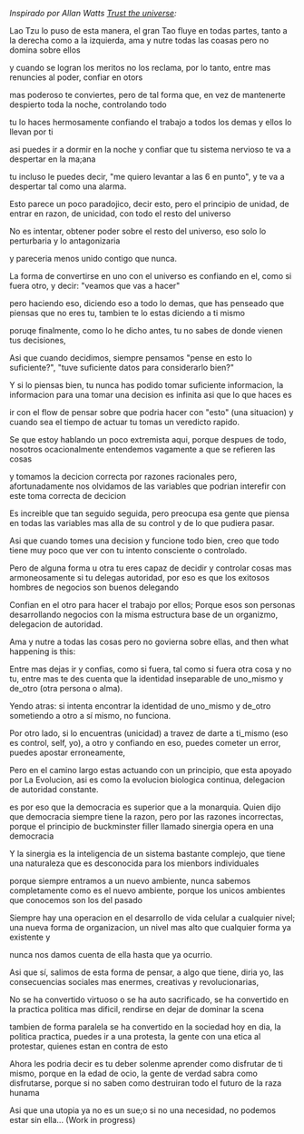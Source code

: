 
_Inspirado por Allan Watts [Trust the universe](https://www.youtube.com/watch?v=ERW1AAtclH8):_

Lao Tzu lo puso de esta manera, el gran Tao fluye en todas partes, tanto a la derecha como a la izquierda, ama y nutre todas las coasas pero no domina sobre ellos

y cuando se logran los meritos no los reclama, por lo tanto, entre mas renuncies al poder, confiar en otors

mas poderoso te conviertes, pero de tal forma que, en vez de mantenerte despierto toda la noche, controlando todo

tu lo haces hermosamente confiando el trabajo a todos los demas y ellos lo llevan por ti

asi puedes ir a dormir en la noche y confiar que tu sistema nervioso te va a despertar en la ma;ana

tu incluso le puedes decir, "me quiero levantar a las 6 en punto", y te va a despertar tal como una alarma.

Esto parece un poco paradojico, decir esto, pero el principio de unidad, de entrar en razon, de unicidad, con todo el resto del universo

No es intentar, obtener poder sobre el resto del universo, eso solo lo perturbaria y lo antagonizaria

y pareceria menos unido contigo que nunca.

La forma de convertirse en uno con el universo es confiando en el, como si fuera otro, y decir: "veamos que vas a hacer"

pero haciendo eso, diciendo eso a todo lo demas, que has penseado que piensas que no eres tu, tambien te lo estas diciendo a ti mismo

poruqe finalmente, como lo he dicho antes, tu no sabes de donde vienen tus decisiones,

Asi que cuando decidimos, siempre pensamos "pense en esto lo suficiente?", "tuve suficiente datos para considerarlo bien?"

Y si lo piensas bien, tu nunca has podido tomar suficiente informacion, la informacion para una tomar una decision es infinita asi que lo que haces es

ir con el flow de pensar sobre que podria hacer con "esto" (una situacion) y cuando sea el tiempo de actuar tu tomas un veredicto rapido.

Se que estoy hablando un poco extremista aqui, porque despues de todo, nosotros ocacionalmente entendemos vagamente a que se refieren las cosas

y tomamos la decicion correcta por razones racionales pero, afortunadamente nos olvidamos de las variables que podrian interefir con este toma correcta de decicion

Es increible que tan seguido seguida, pero preocupa esa gente que piensa en todas las variables mas alla de su control y de lo que pudiera pasar.

Asi que cuando tomes una decision y funcione todo bien, creo que todo tiene muy poco que ver con tu intento consciente o controlado.

Pero de alguna forma u otra tu eres capaz de decidir y controlar cosas mas armoneosamente si tu delegas autoridad, por eso es que los exitosos hombres de negocios son buenos delegando

Confian en el otro para hacer el trabajo por ellos; Porque esos son personas desarrollando negocios con la misma estructura base de un organizmo, delegacion de autoridad.

Ama y nutre a todas las cosas pero no govierna sobre ellas, and then what happening is this:

Entre mas dejas ir y confias, como si fuera, tal como si fuera otra cosa y no tu, entre mas te des cuenta que la identidad inseparable de uno_mismo y de_otro (otra persona o alma).

Yendo atras: si intenta encontrar la identidad de uno_mismo y de_otro sometiendo a otro a sí mismo, no funciona.

Por otro lado, si lo encuentras (unicidad) a travez de darte a ti_mismo (eso es control, self, yo), a otro y confiando en eso, puedes cometer un error, puedes apostar erroneamente,

Pero en el camino largo estas actuando con un principio, que esta apoyado por La Evolucion, asi es como la evolucion biologica continua, delegacion de autoridad constante.

es por eso que la democracia es superior que a la monarquia. Quien dijo que democracia siempre tiene la razon, pero por las razones incorrectas, porque el principio de buckminster filler llamado sinergia opera en una democracia

Y la sinergia es la inteligencia de un sistema bastante complejo, que tiene una naturaleza que es desconocida para los mienbors individuales

porque siempre entramos a un nuevo ambiente, nunca sabemos completamente como es el nuevo ambiente, porque los unicos ambientes que conocemos son los del pasado

Siempre hay una operacion en el desarrollo de vida celular a cualquier nivel; una nueva forma de organizacion, un nivel mas alto que cualquier forma ya existente y

nunca nos damos cuenta de ella hasta que ya ocurrio.

Asi que sí, salimos de esta forma de pensar, a algo que tiene, diria yo, las consecuencias sociales mas enermes, creativas y revolucionarias,

No se ha convertido virtuoso o se ha auto sacrificado, se ha convertido en la practica politica mas dificil, rendirse en dejar de dominar la scena

tambien de forma paralela se ha convertido en la sociedad hoy en dia, la politica practica, puedes ir a una protesta, la gente con una etica al protestar, quienes estan en contra de esto

Ahora les podria decir es tu deber solenme aprender como disfrutar de ti mismo, porque en la edad de ocio, la gente de verdad sabra como disfrutarse, porque si no saben como destruiran todo el futuro de la raza hunama

Asi que una utopia ya no es un sue;o si no una necesidad, no podemos estar sin ella... (Work in progress)
